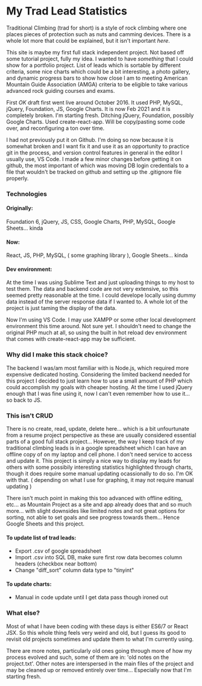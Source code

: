 # My Trad Lead Statistics

Traditional Climbing (trad for short) is a style of rock climbing where one places pieces of protection such as nuts and camming devices. There is a whole lot more that could be explained, but it isn't important _here_.

This site is maybe my first full stack independent project. Not based off some tutorial project, fully my idea. I wanted to have _something_ that I could show for a portfolio project. List of leads which is sortable by different criteria, some nice charts which could be a bit interesting, a photo gallery, and dynamic progress bars to show how close I am to meeting American Mountain Guide Association (AMGA) criteria to be eligible to take various advanced rock guiding courses and exams.

First _OK_ draft first went live around October 2016. It used PHP, MySQL, jQuery, Foundation, JS, Google Charts. It is now Feb 2021 and it is completely broken. I'm starting fresh. Ditching jQuery, Foundation, possibly Google Charts. Used create-react-app. Will be copy/pasting some code over, and reconfiguring a ton over time.

I had not previously put it on Github. I'm doing so now because it is somewhat broken and I want fix it and use it as an opportunity to practice git in the process, and version control features in general in the editor I usually use, VS Code. I made a few minor changes before getting it on github, the most important of which was moving DB login credentials to a file that wouldn't be tracked on github and setting up the .gitignore file properly.

### Technologies

#### Originally:
Foundation 6, jQuery, JS, CSS, Google Charts, PHP, MySQL, Google Sheets... kinda

#### Now:
React, JS, PHP, MySQL, ( some graphing library ), Google Sheets... kinda

#### Dev environment:
At the time I was using Sublime Text and just uploading things to my host to test them. The data and backend code are not very extensive, so this seemed pretty reasonable at the time. I could develope locally using dummy data instead of the server response data if I wanted to. A whole lot of the project is just taming the display of the data.

Now I'm using VS Code. I may use XAMPP or some other local development environment this time around. Not sure yet. I shouldn't need to change the original PHP much at all, so using the built in hot reload dev environment that comes with create-react-app may be sufficient.

### Why did I make this stack choice?
The backend I was/am most familiar with is Node.js, which required more expensive dedicated hosting. Considering the limited backend needed for this project I decided to just learn how to use a small amount of PHP which could accomplish my goals with cheaper hosting. At the time I used jQuery enough that I was fine using it, now I can't even remember how to use it... so back to JS.

### This isn't CRUD
There is no create, read, update, delete here... which is a bit unfourtunate from a resume project perspective as these are usually considered essential parts of a good full stack project... However, the way I keep track of my traditional climbing leads is in a google spreadsheet which I can have an offline copy of on my laptop and cell phone. I don't need service to access and update it. This project is simply a nice way to display my leads for others with some possibily interesting statistics highlighted through charts, though it does require some manual updating ocassionally to do so. I'm OK with that. ( depending on what I use for graphing, it may not require manual updating )

There isn't much point in making this too advanced with offline editing, etc... as Mountain Project as a site and app already does that and so much more... with slight downsides like limited notes and not great options for sorting, not able to set goals and see progress towards them... Hence Google Sheets and this project.

#### To update list of trad leads:
* Export .csv of google spreadsheet
* Import .csv into SQL DB, make sure first row data becomes column headers (checkbox near bottom)
* Change "diff_sort" column data type to "tinyint"

#### To update charts:
* Manual in code update until I get data pass though ironed out

### What else?
Most of what I have been coding with these days is either ES6/7 or React JSX. So this whole thing feels very weird and old, but I guess its good to revisit old projects sometimes and update them to what I'm currently using.

There are more notes, particularly old ones going through more of how my process evolved and such, some of them are in: 'old notes on the project.txt'. Other notes are interspersed in the main files of the project and may be cleaned up or removed entirely over time... Especially now that I'm starting fresh.